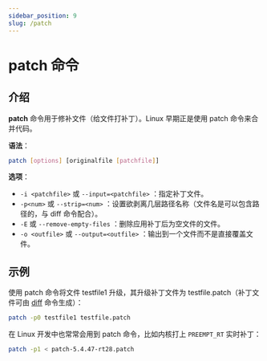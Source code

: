 ```yaml
---
sidebar_position: 9
slug: /patch
---
```


# patch 命令



## 介绍

**patch** 命令用于修补文件（给文件打补丁）。Linux 早期正是使用 patch 命令来合并代码。

**语法**：

```bash
patch [options] [originalfile [patchfile]]
```

**选项**：

- `-i <patchfile>` 或 `--input=<patchfile>` ：指定补丁文件。
- `-p<num>` 或 `--strip=<num>` ：设置欲剥离几层路径名称（文件名是可以包含路径的，与 diff 命令配合）。
- `-E` 或 `--remove-empty-files` ：删除应用补丁后为空文件的文件。
- `-o <outfile>` 或 `--output=<outfile>` ：输出到一个文件而不是直接覆盖文件。



## 示例

使用 patch 命令将文件 testfile1 升级，其升级补丁文件为 testfile.patch（补丁文件可由 [diff](/linux-command/diff) 命令生成）：

```bash
patch -p0 testfile1 testfile.patch 
```

在 Linux 开发中也常常会用到 patch 命令，比如内核打上 `PREEMPT_RT` 实时补丁：

```bash
patch -p1 < patch-5.4.47-rt28.patch
```

